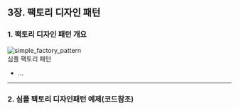 ## 3장. 팩토리 디자인 패턴

### 1. 팩토리 디자인 패턴 개요

![simple_factory_pattern](https://user-images.githubusercontent.com/81678439/158121513-4ad42b99-e264-477c-b9aa-d8609b823470.png)  
 심플 팩토리 패턴

- ...

---

### 2. 심플 팩토리 디자인패턴 예제(코드참조)
